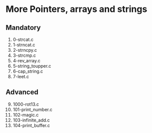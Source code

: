 # More  Pointers, arrays and strings

## Mandatory

1. 0-strcat.c
2. 1-strncat.c
3. 2-strncpy.c
4. 3-strcmp.c
5. 4-rev\_array.c
6. 5-string\_toupper.c
7. 6-cap\_string.c
8. 7-leet.c

## Advanced 

9. 1000-rot13.c
10. 101-print\_number.c
11. 102-magic.c
12. 103-infinite\_add.c
13. 104-print\_buffer.c
